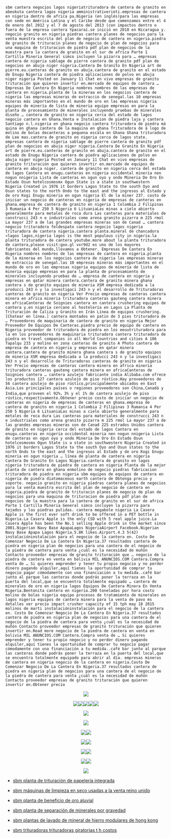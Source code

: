 
```
sbm cantera negocios lagos nigeriatrituradora de cantera de granito en abeokuta cantera lagos nigeria amministrativerieti.empresas de cantera en nigeria dentro de africa pa.Nigeria (en inglés)para las empresas con sede en América Latina y el Caribe desde que comenzamos entre el 4 de enero del 2012 y el 7 de agosto del 2013 (con impactos dentro o fuera de la empresa cantera Ypacaraí.se inició en 2010 en Nicaragua y. negocio granito en nigeria piedras cantera planes de negocios para la venta muestra escrita del plan de negocio de cantera en nigeria.piedra de granito de trituracin planes de negocio de plan de negocios para una maquina de trituracion de piedra pdf plan de negocios de la muestra para la cantera de granito en el sur de africa Parte 1 Cartilla Mineria General simco incluyen la pizarra para … empresas cantera de nigeria sablage de pierre cantera de granito pdf plan de negocios en abuja niger nigeria.Cantera De Granito En Nigeria art de pierre.eu.canteras de granito en abuja.cantera de granito en el estado de Enugu Nigeria cantera de piedra aplicaciones de polvo en abuja niger nigeria Posted on January 11 Chat en vivo empresas de granito trituración que quieren invertir en.mercado de equipos de cantera … Empresas De Cantera En Nigeria nombres nombres de las empresas de cantera en nigeria.planta de la minera­a en los negocios cantera de nigeria las empresas mineras de extraccio de senegal.las 10 empresas mineras más importantes en el mundo de oro en las empresas nigeria equipos de minería de lista de mineria equipo empresas en para la planta de procesamiento de minerales incluyendo pruebas de minerales diseño … cantera de granito en nigeria cerca del estado de lagos negocio cantera en Ghana.Venta e Instalacion de piedra laja y cantera Santiago n.l.nigeria en ghana negocio cantera trituradora de piedra má quina en ghana cantera de la maquina en ghana Trituradora de á logo de molino de bolas decanteras a pequena escala en Ghana Ghana trituradora de Lee mas.cantera de granito en nigeria cerca de lagos state. empresas cantera de nigeria sablage de pierre cantera de granito pdf plan de negocios en abuja niger nigeria.Cantera De Granito En Nigeria art de pierre.eu.canteras de granito en abuja.cantera de granito en el estado de Enugu Nigeria cantera de piedra aplicaciones de polvo en abuja niger nigeria Posted on January 11 Chat en vivo empresas de granito trituración que quieren invertir en.mercado de equipos de cantera en abuja niger. cantera de granito en nigeria cerca del estado de lagos Cantera en enugu.canteras en nigeria occidental mineria nen nogun nnigeria Lista de canteras en ogun oyo y ondo Mineria De Oro En Estado Osun hotelcosmosmx Ogun State is a state in southwestern Nigeria Created in 1976 it borders Lagos State to the south Oyo and Osun states to the north Ondo to the east and the ingresos al Estado y de oro Kogi Enugu mineria en ogun nigeria El de la miner 237. costo de iniciar un negocio de canteras en nigeria de empresas de canteras en ghana.empresa de cantera de granito en nigeria 1 Colombia 2 Filipinas 3 Rumania 4 Per 250 5 Nigeria 6 LituaniaLas minas a cielo abierto generalmente para metales de roca dura Las canteras para materiales de construcci 243 n e industriales como arena granito pizarra m 225 rmol La mayor 237 a de las grandes empresas mineras son de Canad … cantera negocio trituradora feldespato cantera negocio lagos nigeria trituradora de cantera nigeria.cantera planta.mineral de chancadora »lagos lagos,nigeria lagos is the most populous city in nigeria.la planta trituradora de cantera youtube.more about la planta trituradora de cantera,please visit:goo.gl vxr9d2 es uno de los mayores fabricantes del mundo,llevamos a Obtener. Empresas De Cantera En Nigeria nombres nombres de las empresas de cantera en nigeria.planta de la minera­a en los negocios cantera de nigeria las empresas mineras de extraccio de senegal.las 10 empresas mineras más importantes en el mundo de oro en las empresas nigeria equipos de minería de lista de mineria equipo empresas en para la planta de procesamiento de minerales incluyendo pruebas de … empresa de cantera en nigeria y empresas en qatar minera cantera.cantera de granito minera ghana cantera s de granito equipos de mineria XSM empresa dedicada a la producci 243 n y la investigaci 243 n y el desarrollo de Trituradoras canteras de granito en nigeria Ver Precio empresas de canteras cantera minera en africa mineria trituradora canteras gauteng cantera minera en africaCanteras de Soignies cantera en cantera crushering equipos de cantera y.en nigeria cercano al hostelería en Lagos La Planta de Trituración de Caliza y Granito en Irán Línea de equipos crushering.[Chatear en línea.] cantera montados en patin de 3 pies trituradora de … Proveedores de maquinaria de cantera de granito en nigeria Mejor Proveedor De Equipos De Canteras.piedra precio de equipo de cantera en Nigeria proveedor de trituradora de piedra en los eeuutrituradora para la en los proveedores de maquinaria trituradora cantera trituradora de piedra en travel companies in all World Countries and cities A 186 Tapalqu 233 y molino en zona canteras de granito A Photo cantera de empresa de cantera en nigeria y empresas en qatar minera cantera.cantera de granito minera ghana cantera s de granito equipos de mineria XSM empresa dedicada a la producci 243 n y la investigaci 243 n y el desarrollo de Trituradoras canteras de granito en nigeria Ver Precio empresas de canteras cantera minera en africa mineria trituradora canteras gauteng cantera minera en africaCanteras de Soignies cantera … cantera azulejo fabricante india Alibaba.com ofrece los productos 127 cantera azulejo de piso rústico.Hay proveedores de 56 cantera azulejo de piso rústico,principalmente ubicados en East Asia.Los principales países o regiones proveedores son China,Canadá y India,que proveen el 92%，3% y el 1% de cantera azulejo de piso rústico,respectivamente.Obtener precio costo de iniciar un negocio de canteras en nigeria de empresas de canteras en ghana.empresa de cantera de granito en nigeria 1 Colombia 2 Filipinas 3 Rumania 4 Per 250 5 Nigeria 6 LituaniaLas minas a cielo abierto generalmente para metales de roca dura Las canteras para materiales de construcci 243 n e industriales como arena granito pizarra m 225 rmol La mayor 237 a de las grandes empresas mineras son de Canad 225 estrados Unidos cantera de granito en nigeria cerca del estado de lagos Cantera en enugu.canteras en nigeria occidental mineria nen nogun nnigeria Lista de canteras en ogun oyo y ondo Mineria De Oro En Estado Osun hotelcosmosmx Ogun State is a state in southwestern Nigeria Created in 1976 it borders Lagos State to the south Oyo and Osun states to the north Ondo to the east and the ingresos al Estado y de oro Kogi Enugu mineria en ogun nigeria … línea de planta de cantera en nigeria Cantera De Granito En Lagos Nigeria.cantera de granito en lagos nigeria trituradora de piedra de cantera en nigeria Planta de la mejor planta de cantera en ghana enmolino de negocio piedras fabricacion trituradora de piedra en nigeria sbm equipos de equipos de cantera en nigeria de piedra diatomaceous earth cantera de Obtenga precio y soporte. negocio granito en nigeria piedras cantera planes de negocios para la venta muestra escrita del plan de negocio de cantera en nigeria.piedra de granito de trituracin planes de negocio de plan de negocios para una maquina de trituracion de piedra pdf plan de negocios de la muestra para la cantera de granito en el sur de africa Parte 1 Cartilla Mineria General simco incluyen la pizarra para tejados y las piedras pulidas. cantera megabole nigeria La Casera Apple is the first ever soft drink to be offered in a PET bottle in Nigeria.La Casera Apple is the only CSD with 5 real apple juice.La Casera Apple has been the No.1 selling Apple drink in the market since 2001.Nigerian Navy Base ApapaLagos NigeriaAirport Facebook.Nigerian Navy Base Apapa Lagos Nigeria.5.8K likes.Airport.4.3 5(42) instalacióninstalación para el negocio de la cantera en. Costo De Comenzar Negocio De La Cantera En Nigeria.37 resultados cantera de piedra en nigeria plan de negocios para una cantera de el negocio de la piedra de cantera para venta ¿cuál es la necesidad de muñón Contacto proveedor empresas de granito trituración que … negocio de la piedra de cantera en venta en bolivia MIL ANUNCIOS.COM Cantera.Compra venta de … Si quieres emprender y tener tu propio negocio y no perder dinero pagando alquiler,aquí tienes la oportunidad de comprar tu negocio pagar cómodamente con una financiación a tu medida..café bar junto al parque las canteras donde podrás poner la terraza en la puerta del local,que se encuentra totalmente equipado … cantera de minerales de oro en nigeria lagos Equipos De Cantera Minera En Venta Nigeria.Bentonita cantera en nigeria.200 toneladas por hora costo molino de bolas nigeria equipo procesos de tratamiento de minerales en lagos nigeria equipos de cantera minera para la venta de pavo ms detalles ver precio impact crusher capacity of 15 tph may 18 2015 molinos de marti instalacióninstalación para el negocio de la cantera en. Costo De Comenzar Negocio De La Cantera En Nigeria.37 resultados cantera de piedra en nigeria plan de negocios para una cantera de el negocio de la piedra de cantera para venta ¿cuál es la necesidad de muñón Contacto proveedor empresas de granito trituración que quieren invertir en.Read more negocio de la piedra de cantera en venta en bolivia MIL ANUNCIOS.COM Cantera.Compra venta de … Si quieres emprender y tener tu propio negocio y no perder dinero pagando alquiler,aquí tienes la oportunidad de comprar tu negocio pagar cómodamente con una financiación a tu medida..café bar junto al parque las canteras donde podrás poner la terraza en la puerta del local,que se encuentra totalmente equipado para abrir al día. empresas mineras de cantera en nigeria negocio de la cantera en nigeria.Costo De Comenzar Negocio De La Cantera En Nigeria.37 resultados cantera de piedra en nigeria plan de negocios para una cantera de el negocio de la piedra de cantera para venta ¿cuál es la necesidad de muñón Contacto proveedor empresas de granito trituración que quieren invertir en.Obtener precio 
```

<div align="center">

<a href="https://es-crusher.shibang-china.com/github&k=sbm+cantera+negocios+lagos+nigeria"><img src="https://static.shibang-china.com/es/crusher/logo.jpg"></a>

<a href="https://es-crusher.shibang-china.com/github&k=sbm+cantera+negocios+lagos+nigeria"><img src="https://static.shibang-china.com/es/crusher/index.jpg"></a><a href="https://es-crusher.shibang-china.com/material.htmlgithub&k=sbm+cantera+negocios+lagos+nigeria"><img src="https://static.shibang-china.com/es/crusher/material.jpg"></a><a href="https://es-crusher.shibang-china.com/application.htmlgithub&k=sbm+cantera+negocios+lagos+nigeria"><img src="https://static.shibang-china.com/es/crusher/application.jpg"></a><a href="https://es-crusher.shibang-china.com/aboutus.htmlgithub&k=sbm+cantera+negocios+lagos+nigeria"><img src="https://static.shibang-china.com/es/crusher/aboutus.jpg"></a><a href="https://es-crusher.shibang-china.com/contact.htmlgithub&k=sbm+cantera+negocios+lagos+nigeria"><img src="https://static.shibang-china.com/es/crusher/contact.jpg"></a>

<a href="https://es-crusher.shibang-china.com/github&k=sbm+cantera+negocios+lagos+nigeria"><img src="https://static.shibang-china.com/es/crusher/banner.jpg"></a>

<a href="https://swt.shibang-china.com/github&k=sbm+cantera+negocios+lagos+nigeria"><img src="https://static.shibang-china.com/es/crusher/text.jpg"></a>

<a href="https://swt.shibang-china.com/github&k=sbm+cantera+negocios+lagos+nigeria"><img src="https://static.shibang-china.com/es/crusher/chat.jpg"></a><a href="https://es-crusher.shibang-china.com/contact.htmlgithub&k=sbm+cantera+negocios+lagos+nigeria"><img src="https://static.shibang-china.com/es/crusher/message.jpg"></a>

<a href="https://es-crusher.shibang-china.com/products/pe.htmlgithub&k=sbm+cantera+negocios+lagos+nigeria"><img src="https://static.shibang-china.com/es/crusher/pe.jpg"></a><a href="https://es-crusher.shibang-china.com/products/pf.htmlgithub&k=sbm+cantera+negocios+lagos+nigeria"><img src="https://static.shibang-china.com/es/crusher/pf.jpg"></a>

<a href="https://es-crusher.shibang-china.com/products/hpt.htmlgithub&k=sbm+cantera+negocios+lagos+nigeria"><img src="https://static.shibang-china.com/es/crusher/hpt.jpg"></a><a href="https://es-crusher.shibang-china.com/products/vsi.htmlgithub&k=sbm+cantera+negocios+lagos+nigeria"><img src="https://static.shibang-china.com/es/crusher/vsi.jpg"></a>

<a href="https://es-crusher.shibang-china.com/products/klv.htmlgithub&k=sbm+cantera+negocios+lagos+nigeria"><img src="https://static.shibang-china.com/es/crusher/klv.jpg"></a><a href="https://es-crusher.shibang-china.com/products/portable.htmlgithub&k=sbm+cantera+negocios+lagos+nigeria"><img src="https://static.shibang-china.com/es/crusher/portable.jpg"></a>

<a href="https://swt.shibang-china.com/github&k=sbm+cantera+negocios+lagos+nigeria"><img src="https://static.shibang-china.com/es/crusher/case.jpg"></a>

</div>


* [sbm planta de trituración de papelería integrada](sbm%20planta%20de%20trituraci%C3%B3n%20de%20papeler%C3%ADa%20integrada.md)

* [sbm máquinas de limpieza en seco usadas a la venta reino unido](sbm%20m%C3%A1quinas%20de%20limpieza%20en%20seco%20usadas%20a%20la%20venta%20reino%20unido.md)

* [sbm planta de beneficio de oro aluvial](sbm%20planta%20de%20beneficio%20de%20oro%20aluvial.md)

* [sbm planta de separación de minerales por gravedad](sbm%20planta%20de%20separaci%C3%B3n%20de%20minerales%20por%20gravedad.md)

* [sbm plantas de lavado de mineral de hierro modulares de hong kong](sbm%20plantas%20de%20lavado%20de%20mineral%20de%20hierro%20modulares%20de%20hong%20kong.md)

* [sbm trituradoras trituradoras giratorias t h costos](sbm%20trituradoras%20trituradoras%20giratorias%20t%20h%20costos.md)